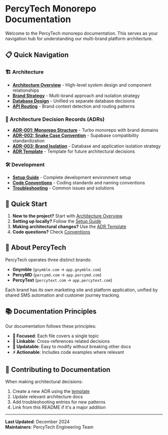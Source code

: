 # PercyTech Monorepo Documentation

Welcome to the PercyTech monorepo documentation. This serves as your navigation hub for understanding our multi-brand platform architecture.

## 📋 Quick Navigation

### 🏗️ Architecture
- **[Architecture Overview](./architecture/overview.md)** - High-level system design and component relationships
- **[Brand Strategy](./architecture/brand-strategy.md)** - Multi-brand approach and isolation strategy
- **[Database Design](./architecture/database-design.md)** - Unified vs separate database decisions
- **[API Routing](./architecture/api-routing.md)** - Brand context detection and routing patterns

### 📝 Architecture Decision Records (ADRs)
- **[ADR-001: Monorepo Structure](./decisions/001-monorepo-structure.md)** - Turbo monorepo with brand domains
- **[ADR-002: Snake Case Convention](./decisions/002-snake-case-convention.md)** - Supabase compatibility standardization
- **[ADR-003: Brand Isolation](./decisions/003-brand-isolation.md)** - Database and application isolation strategy
- **[ADR Template](./decisions/template.md)** - Template for future architectural decisions

### 🛠️ Development
- **[Setup Guide](./development/setup.md)** - Complete development environment setup
- **[Code Conventions](./development/conventions.md)** - Coding standards and naming conventions
- **[Troubleshooting](./development/troubleshooting.md)** - Common issues and solutions

## 🚀 Quick Start

1. **New to the project?** Start with [Architecture Overview](./architecture/overview.md)
2. **Setting up locally?** Follow the [Setup Guide](./development/setup.md)
3. **Making architectural changes?** Use the [ADR Template](./decisions/template.md)
4. **Code questions?** Check [Conventions](./development/conventions.md)

## 🏢 About PercyTech

PercyTech operates three distinct brands:
- **Gnymble** (`gnymble.com` → `app.gnymble.com`)
- **PercyMD** (`percymd.com` → `app.percymd.com`) 
- **PercyText** (`percytext.com` → `app.percytext.com`)

Each brand has its own marketing site and platform application, unified by shared SMS automation and customer journey tracking.

## 📚 Documentation Principles

Our documentation follows these principles:

- **📍 Focused**: Each file covers a single topic
- **🔗 Linkable**: Cross-references related decisions
- **🔄 Updatable**: Easy to modify without breaking other docs
- **⚡ Actionable**: Includes code examples where relevant

## 🤝 Contributing to Documentation

When making architectural decisions:
1. Create a new ADR using the [template](./decisions/template.md)
2. Update relevant architecture docs
3. Add troubleshooting entries for new patterns
4. Link from this README if it's a major addition

---

**Last Updated**: December 2024  
**Maintainers**: PercyTech Engineering Team
